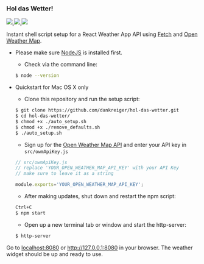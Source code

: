 ### Hol das Wetter!

<a href="https://facebook.github.io/react/"><img src="https://assets.toptal.io/uploads/blog/category/logo/291/react.png" /> </a><a href="http://www.openweathermap.org/api"><img  src="https://pbs.twimg.com/profile_images/720298646630084608/wb7LSoAc_reasonably_small.jpg" /> </a>
<a href="https://github.com/github/fetch"><img  src="https://38.media.tumblr.com/avatar_42a712c20cf7_128.png" /></a>

Instant shell script setup for a React Weather App API using <a href="https://github.com/github/fetch">Fetch</a> and <a href="http://openweathermap.org/">Open Weather Map</a>.

- Please make sure <a href="https://nodejs.org/">NodeJS</a> is installed first.

  - Check via the command line:
  ```bash
  $ node --version
  ```

- Quickstart for Mac OS X only

  - Clone this repository and run the setup script:
  ```bash
  $ git clone https://github.com/dankreiger/hol-das-wetter.git
  $ cd hol-das-wetter/
  $ chmod +x ./auto_setup.sh
  $ chmod +x ./remove_defaults.sh
  $ ./auto_setup.sh
  ```

  - Sign up for the <a href="http://openweathermap.org/api">Open Weather Map API</a> and enter your API key in <code>src/owmApiKey.js</code>
  ```javascript
  // src/owmApiKey.js
  // replace 'YOUR_OPEN_WEATHER_MAP_API_KEY' with your API Key
  // make sure to leave it as a string

  module.exports='YOUR_OPEN_WEATHER_MAP_API_KEY';
  ```   

  - After making updates, shut down and restart the npm script:
  ```bash
  Ctrl+C
  $ npm start
  ```

  - Open up a new terminal tab or window and start the http-server:
  ```bash
  $ http-server
  ```

Go to [localhost:8080](http://localhost:8080) or http://127.0.0.1:8080 in your browser. The weather widget should be up and ready to use.
